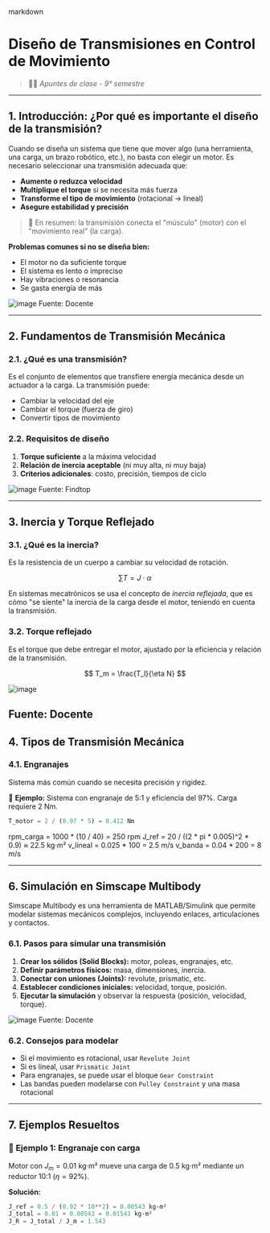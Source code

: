 markdown
# Diseño de Transmisiones en Control de Movimiento

> 🧑‍🔧 *Apuntes de clase - 9° semestre*


---

## 1. Introducción: ¿Por qué es importante el diseño de la transmisión?

Cuando se diseña un sistema que tiene que mover algo (una herramienta, una carga, un brazo robótico, etc.), no basta con elegir un motor. Es necesario seleccionar una transmisión adecuada que:

- **Aumente o reduzca velocidad**
- **Multiplique el torque** si se necesita más fuerza
- **Transforme el tipo de movimiento** (rotacional → lineal)
- **Asegure estabilidad y precisión**

> 📌 En resumen: la transmisión conecta el "músculo" (motor) con el "movimiento real" (la carga).

**Problemas comunes si no se diseña bien:**
- El motor no da suficiente torque
- El sistema es lento o impreciso
- Hay vibraciones o resonancia
- Se gasta energía de más

![image](https://github.com/user-attachments/assets/c4171fce-6565-4243-bb62-b24bb3239d40)
Fuente: Docente

---

## 2. Fundamentos de Transmisión Mecánica

### 2.1. ¿Qué es una transmisión?

Es el conjunto de elementos que transfiere energía mecánica desde un actuador a la carga. La transmisión puede:

- Cambiar la velocidad del eje
- Cambiar el torque (fuerza de giro)
- Convertir tipos de movimiento

### 2.2. Requisitos de diseño

1. **Torque suficiente** a la máxima velocidad
2. **Relación de inercia aceptable** (ni muy alta, ni muy baja)
3. **Criterios adicionales**: costo, precisión, tiempos de ciclo

![image](https://github.com/user-attachments/assets/66847fde-a993-4257-818e-0835c4edaba5)
Fuente: Findtop

---

## 3. Inercia y Torque Reflejado

### 3.1. ¿Qué es la inercia?

Es la resistencia de un cuerpo a cambiar su velocidad de rotación.

$$ \sum T = J \cdot \alpha $$

En sistemas mecatrónicos se usa el concepto de *inercia reflejada*, que es cómo "se siente" la inercia de la carga desde el motor, teniendo en cuenta la transmisión.

### 3.2. Torque reflejado

Es el torque que debe entregar el motor, ajustado por la eficiencia y relación de la transmisión.

$$ T_m = \frac{T_l}{\eta N} $$


![image](https://github.com/user-attachments/assets/a4d3a72b-de89-46a0-b3f4-329e14cacb1a)

Fuente: Docente
---

## 4. Tipos de Transmisión Mecánica

### 4.1. Engranajes

Sistema más común cuando se necesita precisión y rigidez.


📘 **Ejemplo:**
Sistema con engranaje de 5:1 y eficiencia del 97%. Carga requiere 2 Nm.

```python
T_motor = 2 / (0.97 * 5) = 0.412 Nm
```
rpm_carga = 1000 * (10 / 40) = 250 rpm
J_ref = 20 / ((2 * pi * 0.005)^2 * 0.9) ≈ 22.5 kg·m²
v_lineal = 0.025 * 100 = 2.5 m/s
v_banda = 0.04 * 200 = 8 m/s

---

## 6. Simulación en Simscape Multibody

Simscape Multibody es una herramienta de MATLAB/Simulink que permite modelar sistemas mecánicos complejos, incluyendo enlaces, articulaciones y contactos.

### 6.1. Pasos para simular una transmisión

1. **Crear los sólidos (Solid Blocks):** motor, poleas, engranajes, etc.
2. **Definir parámetros físicos:** masa, dimensiones, inercia.
3. **Conectar con uniones (Joints):** revolute, prismatic, etc.
4. **Establecer condiciones iniciales:** velocidad, torque, posición.
5. **Ejecutar la simulación** y observar la respuesta (posición, velocidad, torque).

![image](https://github.com/user-attachments/assets/aad58276-3ee6-40ec-93c4-8bb3ab4ef0b9)
Fuente: Docente

### 6.2. Consejos para modelar

- Si el movimiento es rotacional, usar `Revolute Joint`
- Si es lineal, usar `Prismatic Joint`
- Para engranajes, se puede usar el bloque `Gear Constraint`
- Las bandas pueden modelarse con `Pulley Constraint` y una masa rotacional

---

## 7. Ejemplos Resueltos

### 📘 Ejemplo 1: Engranaje con carga

Motor con $J_m = 0.01$ kg·m² mueve una carga de $0.5$ kg·m² mediante un reductor 10:1 ($\eta = 92\%$).

**Solución:**

```python
J_ref = 0.5 / (0.92 * 10**2) = 0.00543 kg·m²
J_total = 0.01 + 0.00543 = 0.01543 kg·m²
J_R = J_total / J_m = 1.543
